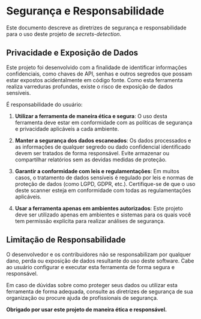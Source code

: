 # Segurança e Responsabilidade

Este documento descreve as diretrizes de segurança e responsabilidade para o uso deste projeto de *secrets-detection*.

## Privacidade e Exposição de Dados

Este projeto foi desenvolvido com a finalidade de identificar informações confidenciais, como chaves de API, senhas e outros segredos que possam estar expostos acidentalmente em código fonte. Como esta ferramenta realiza varreduras profundas, existe o risco de exposição de dados sensíveis.

É responsabilidade do usuário:

1. **Utilizar a ferramenta de maneira ética e segura**: O uso desta ferramenta deve estar em conformidade com as políticas de segurança e privacidade aplicáveis a cada ambiente.

2. **Manter a segurança dos dados escaneados**: Os dados processados e as informações de qualquer segredo ou dado confidencial identificado devem ser tratados de forma responsável. Evite armazenar ou compartilhar relatórios sem as devidas medidas de proteção.

3. **Garantir a conformidade com leis e regulamentações**: Em muitos casos, o tratamento de dados sensíveis é regulado por leis e normas de proteção de dados (como LGPD, GDPR, etc.). Certifique-se de que o uso deste scanner esteja em conformidade com todas as regulamentações aplicáveis.

4. **Usar a ferramenta apenas em ambientes autorizados**: Este projeto deve ser utilizado apenas em ambientes e sistemas para os quais você tem permissão explícita para realizar análises de segurança.

## Limitação de Responsabilidade

O desenvolvedor e os contribuidores não se responsabilizam por qualquer dano, perda ou exposição de dados resultante do uso deste software. Cabe ao usuário configurar e executar esta ferramenta de forma segura e responsável.

Em caso de dúvidas sobre como proteger seus dados ou utilizar esta ferramenta de forma adequada, consulte as diretrizes de segurança de sua organização ou procure ajuda de profissionais de segurança.

**Obrigado por usar este projeto de maneira ética e responsável.**
